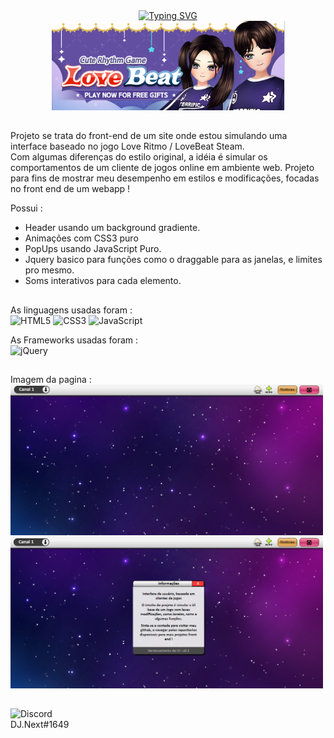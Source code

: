 <div align="center">
  <a href="https://git.io/typing-svg"><img src="https://readme-typing-svg.herokuapp.com?font=Fira+Code&weight=800&size=24&pause=1000&width=505&lines=LoveRitmo+/+LoveBeat+UI" alt="Typing SVG" /></a><br>
  <img src="/logo.png">
</div>

##

Projeto se trata do front-end de um site onde estou simulando uma interface baseado no jogo Love Ritmo / LoveBeat Steam.<br>
Com algumas diferenças do estilo original, a idéia é simular os comportamentos de um cliente de jogos online em ambiente web.
Projeto para fins de mostrar meu desempenho em estilos e modificações, focadas no front end de um webapp !

Possui :
- Header usando um background gradiente.
- Animações com CSS3 puro
- PopUps usando JavaScript Puro.
- Jquery basico para funções como o draggable para as janelas, e limites pro mesmo.
- Soms interativos para cada elemento.

##
 
As linguagens usadas foram : <br>
  ![HTML5](https://img.shields.io/badge/html5-%23E34F26.svg?style=for-the-badge&logo=html5&logoColor=white)
  ![CSS3](https://img.shields.io/badge/css3-%231572B6.svg?style=for-the-badge&logo=css3&logoColor=white)
  ![JavaScript](https://img.shields.io/badge/javascript-%23323330.svg?style=for-the-badge&logo=javascript&logoColor=%23F7DF1E)

As Frameworks usadas foram : <br>
  ![jQuery](https://img.shields.io/badge/jquery-%230769AD.svg?style=for-the-badge&logo=jquery&logoColor=white)

  ##

Imagem da pagina : <br>
<img src="/demo1.png" width="500px">
<img src="/demo2.png" width="500px">
## 

![Discord](https://img.shields.io/badge/Discord-%235865F2.svg?style=for-the-badge&logo=discord&logoColor=white) <br> DJ.Next#1649
